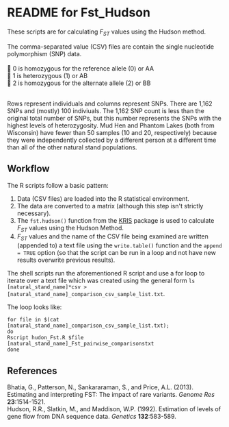 # README for Fst_Hudson

These scripts are for calculating _F<sub>ST</sub>_ values using the Hudson method.

The comma-separated value (CSV) files are contain the single nucleotide polymorphism (SNP) data.<br><br>
:dna: 0 is homozygous for the reference allele (0) or AA<br>
:dna: 1 is heterozygous (1) or AB<br>
:dna: 2 is homozygous for the alternate allele (2) or BB<br><br>

Rows represent individuals and columns represent SNPs. There are 1,162 SNPs and (mostly) 100 indiviuals. The 1,162 SNP count is less than the original total number of SNPs, but this number represents the SNPs with the highest levels of heterozygosity. Mud Hen and Phantom Lakes (both from Wisconsin) have fewer than 50 samples (10 and 20, respectively) because they were independently collected by a different person at a different time than all of the other natural stand populations.

## Workflow
The R scripts follow a basic pattern:<br>
1. Data (CSV files) are loaded into the R statistical environment.
2. The data are converted to a matrix (although this step isn't strictly necessary).
3. The ```fst.hudson()``` function from the [KRIS](https://rdrr.io/cran/KRIS/man/KRIS-package.html) package is used to calculate _F<sub>ST</sub>_ values using the Hudson Method.
4. _F<sub>ST</sub>_ values and the name of the CSV file being examined are written (appended to) a text file using the ```write.table()``` function and the ```append = TRUE``` option (so that the script can be run in a loop and not have new results overwrite previous results).

The shell scripts run the aforementioned R script and use a for loop to iterate over a text file which was created using the general form ```ls [natural_stand_name]*csv > [natural_stand_name]_comparison_csv_sample_list.txt```.<br>

The loop looks like:
```
for file in $(cat [natural_stand_name]_comparison_csv_sample_list.txt);
do
Rscript hudon_Fst.R $file [natural_stand_name]_Fst_pairwise_comparisonstxt
done
```

## References
Bhatia, G., Patterson, N., Sankararaman, S., and Price, A.L. (2013). Estimating and interpreting FST: The impact of rare variants. _Genome Res_ **23**:1514-1521.<br>
Hudson, R.R., Slatkin, M., and Maddison, W.P. (1992). Estimation of levels of gene flow from DNA sequence data. _Genetics_ **132**:583-589.
